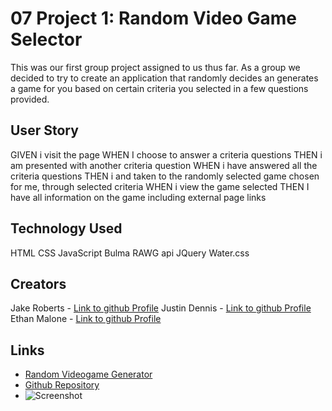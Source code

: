 # 07 Project 1: Random Video Game Selector
This was our first group project assigned to us thus far.
As a group we decided to try to create an application that randomly decides an generates a game for you based on certain criteria you selected in a few questions provided.

## User Story
GIVEN i visit the page
WHEN I choose to answer a criteria questions
THEN i am presented with another criteria question
WHEN i have answered all the criteria questions
THEN i and taken to the randomly selected game chosen for me, through selected criteria
WHEN i view the game selected
THEN I have all information on the game including external page links


## Technology Used
HTML
CSS
JavaScript
Bulma
RAWG api
JQuery
Water.css

## Creators
Jake Roberts - [Link to github Profile](https://github.com/JRoberts94)
Justin Dennis - [Link to github Profile](https://github.com/Beefs4000)
Ethan Malone - [Link to github Profile](https://github.com/WhatisAvaliabl)

## Links
* [Random Videogame Generator](https://beefs4000.github.io/Random-Videogame-Selector/)
* [Github Repository](https://github.com/Beefs4000/Random-Videogame-Selector)
* ![Screenshot](assets/project1-screenshot.PNG)
